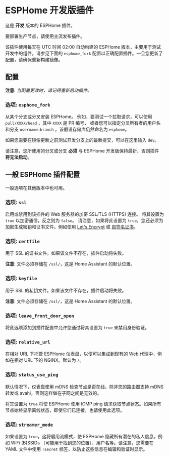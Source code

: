 # ESPHome 开发版插件

这是 **开发** 版本的 ESPHome 插件。

要部署生产节点，请使用主流发布插件。

该插件使用每天在 UTC 时间 02:00 自动构建的 ESPHome 版本，主要用于测试开发中的组件。请参见下面的 `esphome_fork` 配置以正确配置插件。一旦您更新了配置，请确保重新构建镜像。

## 配置

**注意**: _当配置更改时，请记得重新启动插件。_

### 选项: `esphome_fork`

从某个分支或分叉安装 ESPHome。
例如，要测试一个拉取请求，可以使用 `pull/XXXX/head` ，其中 `XXXX` 是 PR 编号，
或者您可以指定分叉所有者的用户名和分支 `username:branch` ，该假设存储库仍然命名为 `esphome`。

如果您需要在镜像更新之前测试开发分支上的最新提交，可以在这里输入 `dev`。

请注意，您所使用的分叉或分支 **必须** 与 ESPHome 开发版保持最新，否则插件 **将无法启动**。

## 一般 ESPHome 插件配置

一般选项在其他版本中也可用。

### 选项: `ssl`

启用或禁用到该插件的 Web 服务器的加密 SSL/TLS (HTTPS) 连接。
将其设置为 `true` 以加密通信，反之则为 `false`。
请注意，如果将此设置为 `true`，您还必须为加密生成密钥和证书文件。例如使用 [Let's Encrypt](https://www.home-assistant.io/addons/lets_encrypt/)
或 [自签名证书](https://www.home-assistant.io/docs/ecosystem/certificates/tls_self_signed_certificate/)。

### 选项: `certfile`

用于 SSL 的证书文件。如果该文件不存在，插件启动将失败。

**注意**: 文件必须存储在 `/ssl/`，这是 Home Assistant 的默认位置。

### 选项: `keyfile`

用于 SSL 的私钥文件。如果该文件不存在，插件启动将失败。

**注意**: 文件必须存储在 `/ssl/`，这是 Home Assistant 的默认位置。

### 选项: `leave_front_door_open`

将此选项添加到插件配置中允许您通过将其设置为 `true` 来禁用身份验证。

### 选项: `relative_url`

在相对 URL 下托管 ESPHome 仪表盘，以便可以集成到现有的 Web 代理中，例如在相对 URL 下的 NGINX。默认为 `/`。

### 选项: `status_use_ping`

默认情况下，仪表盘使用 mDNS 检查节点是否在线。除非您的路由器支持 mDNS 转发或 avahi，否则这样做在子网之间是无效的。

将其设置为 `true` 将使 ESPHome 使用 ICMP ping 请求获取节点状态。如果所有节点始终显示离线状态，即使它们已连接，也请使用此选项。

### 选项: `streamer_mode`

如果设置为 `true`，这将启用流模式，使 ESPHome 隐藏所有潜在的私人信息。例如 WiFi (B)SSIDs （可能用于找到您的位置）、用户名等。请注意，您需要在 YAML 文件中使用 `!secret` 标签，以防止这些信息在编辑和验证时显示。